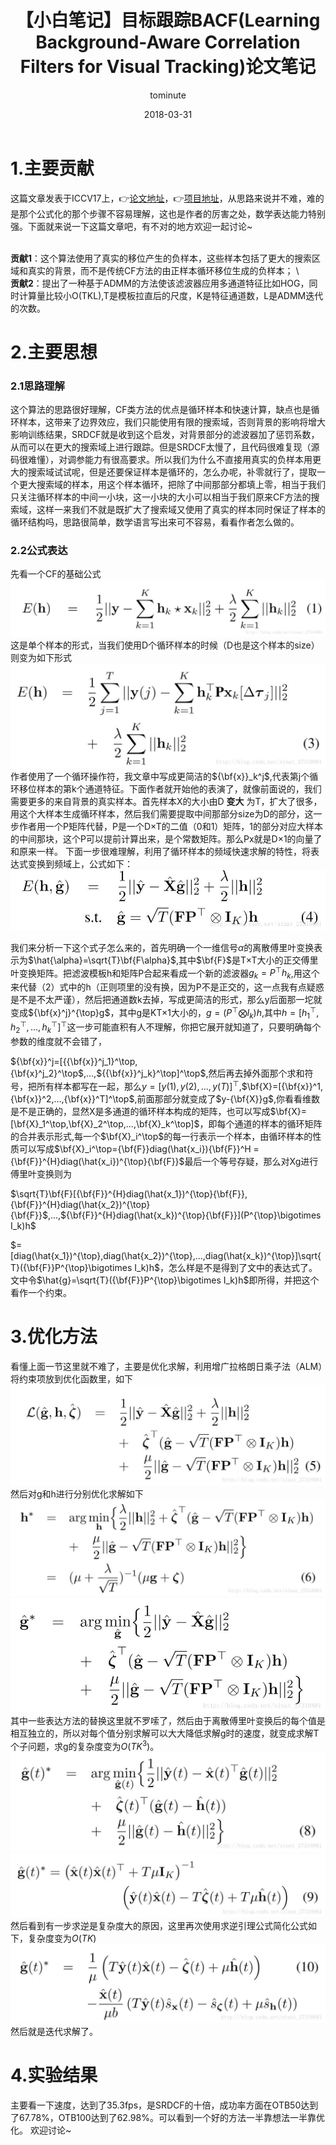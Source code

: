 ﻿---
layout:     post
title:      【小白笔记】目标跟踪BACF(Learning Background-Aware Correlation Filters for Visual Tracking)论文笔记
date:       2018-03-31
author:     tominute
header-img: img/post-bg-desk.jpg
catalog: true
tags:
    - Tracking
---

# 1.主要贡献
这篇文章发表于ICCV17上，👉[论文地址](http://openaccess.thecvf.com/content_ICCV_2017/papers/Galoogahi_Learning_Background-Aware_Correlation_ICCV_2017_paper.pdf)，👉[项目地址](http://www.hamedkiani.com/bacf.html)，从思路来说并不难，难的是那个公式化的那个步骤不容易理解，这也是作者的厉害之处，数学表达能力特别强。下面就来说一下这篇文章吧，有不对的地方欢迎一起讨论~ 

<br />**贡献1**：这个算法使用了真实的移位产生的负样本，这些样本包括了更大的搜索区域和真实的背景，而不是传统CF方法的由正样本循环移位生成的负样本；  \\
<br />**贡献2**：提出了一种基于ADMM的方法使该滤波器应用多通道特征比如HOG，同时计算量比较小O(TKL),T是模板拉直后的尺度，K是特征通道数，L是ADMM迭代的次数。
# 2.主要思想
### 2.1思路理解
这个算法的思路很好理解，CF类方法的优点是循环样本和快速计算，缺点也是循环样本，这带来了边界效应，我们只能使用有限的搜索域，否则背景的影响将增大影响训练结果，SRDCF就是收到这个启发，对背景部分的滤波器加了惩罚系数，从而可以在更大的搜索域上进行跟踪。但是SRDCF太慢了，且代码很难复现（源码很难懂），对调参能力有很高要求。所以我们为什么不直接用真实的负样本用更大的搜索域试试呢，但是还要保证样本是循环的，怎么办呢，补零就行了，提取一个更大搜索域的样本，用这个样本循环，把除了中间那部分都填上零，相当于我们只关注循环样本的中间一小块，这一小块的大小可以相当于我们原来CF方法的搜索域，这样一来我们不就是既扩大了搜索域又使用了真实的样本同时保证了样本的循环结构吗，思路很简单，数学语言写出来可不容易，看看作者怎么做的。  
 
### 2.2公式表达
先看一个CF的基础公式
 ![图一](/img/20180331/1.jpg) 
这是单个样本的形式，当我们使用D个循环样本的时候（D也是这个样本的size）则变为如下形式
![图二](/img/20180331/2.jpg)
作者使用了一个循环操作符，我文章中写成更简洁的${\bf{x}}_k^j$,代表第j个循环移位样本的第k个通道特征。下面作者就开始他的表演了，就像前面说的，我们需要更多的来自背景的真实样本。首先样本X的大小由D **变大** 为T，扩大了很多，用这个大样本生成循环样本，然后我们需要提取中间那部分size为D的部分，这一步作者用一个P矩阵代替，P是一个D×T的二值（0和1）矩阵，1的部分对应大样本的中间那块，这个P可以提前计算出来，是个常数矩阵。那么Px就是D×1的向量了和原来一样。
下面一步很难理解，利用了循环样本的频域快速求解的特性，将表达式变换到频域上，公式如下：
![图三](/img/20180331/3.jpg)

我们来分析一下这个式子怎么来的，首先明确一个一维信号$\alpha$的离散傅里叶变换表示为$\hat{\alpha}=\sqrt{T}\bf{F\alpha}$,其中$\bf{F}$是T×T大小的正交傅里叶变换矩阵。把滤波模板h和矩阵P合起来看成一个新的滤波器$g_k=P^{\top}h_k$,用这个来代替（2）式中的h（正则项里的没有换，因为P不是正交的，这一点我有点疑惑是不是不太严谨），然后把通道数k去掉，写成更简洁的形式，那么y后面那一坨就变成${\bf{x}^j}^{\top}g$，其中g是KT×1大小的，$g=(P^{\top}\bigotimes I_k)h$,其中$h=[h_1^\top,h_2^\top,...,h_k^\top]^{\top}$这一步可能直积有人不理解，你把它展开就知道了，只要明确每个参数的维度就不会错了，

${\bf{x}}^j=[{{\bf{x}}^j_1}^\top,{\bf{x}^j_2}^\top$,...,${{\bf{x}}^j_k}^\top]^\top$,然后再去掉外面那个求和符号，把所有样本都写在一起，那么$y=[y(1),y(2),...,y(T)]^\top$,$\bf{X}=[{\bf{x}}^1,{\bf{x}}^2,...,{\bf{x}}^T]^\top$,前面那部分就变成了$y-{\bf{X}}g$,你看看维数是不是正确的，显然X是多通道的循环样本构成的矩阵，也可以写成$\bf{X}=[\bf{X}_1^\top,\bf{X}_2^\top,...,\bf{X}_k^\top]$，即每个通道的样本的循环矩阵的合并表示形式,每一个$\bf{X}_i^\top$的每一行表示一个样本，由循环样本的性质可以写成$\bf{X}_i^\top={\bf{F}}diag(\hat{x_i}){\bf{F}}^H ={\bf{F}}^{H}diag(\hat{x_i})^{\top}{\bf{F}}$最后一个等号存疑，那么对Xg进行傅里叶变换则为

$\sqrt{T}\bf{F}[{\bf{F}}^{H}diag(\hat{x_1})^{\top}{\bf{F}},{\bf{F}}^{H}diag(\hat{x_2})^{\top}{\bf{F}}$,...,${\bf{F}}^{H}diag(\hat{x_k})^{\top}{\bf{F}}](P^{\top}\bigotimes I_k)h$

$=[diag(\hat{x_1})^{\top},diag(\hat{x_2})^{\top},...,diag(\hat{x_k})^{\top}]\sqrt{T}({\bf{F}}P^{\top}\bigotimes I_k)h$，怎么样是不是得到了文中的表达式了。文中令$\hat{g}=\sqrt{T}({\bf{F}}P^{\top}\bigotimes I_k)h$即所得，并把这个看作一个约束。

# 3.优化方法
看懂上面一节这里就不难了，主要是优化求解，利用增广拉格朗日乘子法（ALM）将约束项放到优化函数里，如下
![图四](/img/20180331/4.jpg)
然后对g和h进行分别优化求解如下
![5](/img/20180331/5.jpg)
![6](/img/20180331/6.jpg)
其中一些表达方法的替换这里就不罗嗦了，然后由于离散傅里叶变换后的每个值是相互独立的，所以对每个值分别求解可以大大降低求解g时的速度，就变成求解T个子问题，求g的复杂度变为$O(TK^3)$。
![7](/img/20180331/7.jpg)
![图八](/img/20180331/8.jpg)
然后看到有一步求逆是复杂度大的原因，这里再次使用求逆引理公式简化公式如下，复杂度变为$O(TK)$
![图九](/img/20180331/9.jpg)
然后就是迭代求解了。

# 4.实验结果
主要看一下速度，达到了35.3fps，是SRDCF的十倍，成功率方面在OTB50达到了67.78%，OTB100达到了62.98%。可以看到一个好的方法一半靠想法一半靠优化。
欢迎讨论~



